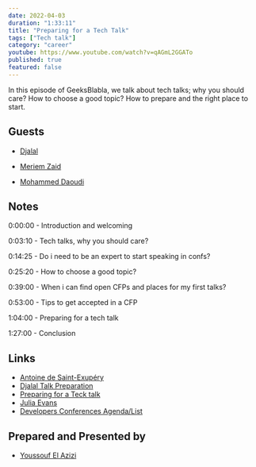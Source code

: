 ```yaml
---
date: 2022-04-03
duration: "1:33:11"
title: "Preparing for a Tech Talk"
tags: ["Tech talk"]
category: "career"
youtube: https://www.youtube.com/watch?v=qAGmL2GGATo
published: true
featured: false
---
```


In this episode of GeeksBlabla, we talk about tech talks; why you should care? How to choose a good topic? How to prepare and the right place to start.

## Guests

- [Djalal](https://twitter.com/enlamp)

- [Meriem Zaid](https://twitter.com/_iMeriem)

- [Mohammed Daoudi](https://twitter.com/MIduoad)

## Notes

0:00:00 - Introduction and welcoming

0:03:10 - Tech talks, why you should care?

0:14:25 - Do i need to be an expert to start speaking in confs?

0:25:20 - How to choose a good topic?

0:39:00 - When i can find open CFPs and places for my first talks?

0:53:00 - Tips to get accepted in a CFP

1:04:00 - Preparing for a tech talk

1:27:00 - Conclusion

## Links

- [Antoine de Saint-Exupéry](https://www.goodreads.com/quotes/19905-perfection-is-achieved-not-when-there-is-nothing-more-to)
- [Djalal Talk Preparation](https://twitter.com/enlampstatus/1439321602173378565?s=20&t=FZFxClHednRbp_-3efvE7g)
- [Preparing for a Teck talk](https://overreacted.io/preparing-for-tech-talk-part-1-motivation/)
- [Julia Evans](https://jvns.ca/talks/)
- [Developers Conferences Agenda/List](https://github.com/scraly/developers-conferences-agenda)

## Prepared and Presented by

- [Youssouf El Azizi](https://elazizi.com)
